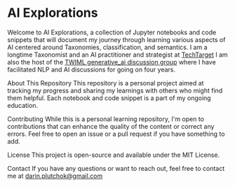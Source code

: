 # AI Explorations
Welcome to AI Explorations, a collection of Jupyter notebooks and code snippets that will document my journey through learning various aspects of AI centered around Taxonomies, classification, and semantics.
I am a longtime Taxonomist and an AI practitioner and strategist at [TechTarget](www.techtarget.com) I am also the host of the [TWIML generative_ai discussion group](https://twimlai.com/community/program/generative-ai/) where I have facilitated NLP and AI discussions for going on four years.

About This Repository
This repository is a personal project aimed at tracking my progress and sharing my learnings with others who might find them helpful. Each notebook and code snippet is a part of my ongoing education.

Contributing
While this is a personal learning repository, I'm open to contributions that can enhance the quality of the content or correct any errors. Feel free to open an issue or a pull request if you have something to add.

License
This project is open-source and available under the MIT License.

Contact
If you have any questions or want to reach out, feel free to contact me at darin.plutchok@gmail.com
